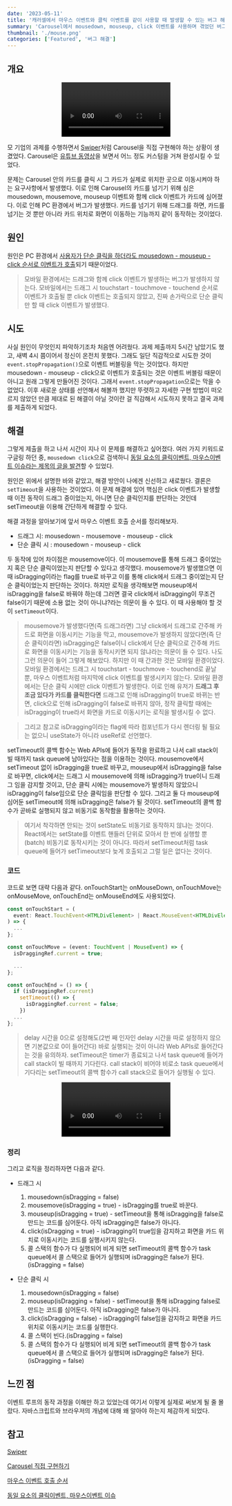 ```yaml
---
date: '2023-05-11'
title: '캐러셀에서 마우스 이벤트와 클릭 이벤트를 같이 사용할 때 발생할 수 있는 버그 해결하기'
summary: 'Carousel에서 mousedown, mouseup, click 이벤트를 사용하며 겪었던 버그와 해결 방법을 기록해보았습니다.'
thumbnail: './mouse.png'
categories: ['Featured', '버그 해결']
---
```


## 개요

<div style='display: flex; justify-content: center;'>
  <video src='./bug-that-occur-when-using-mouse-and-click-events-together-in-carousel.mp4' width='50%' controls>
  </video>
</div>

모 기업의 과제를 수행하면서 [Swiper](https://swiperjs.com/demos#default)처럼 Carousel을 직접 구현해야 하는 상황이 생겼었다. Carousel은 [유튜브 동영상](https://www.youtube.com/watch?v=V0dfhBc2lj8)을 보면서 어느 정도 커스텀을 거쳐 완성시킬 수 있었다.

문제는 Carousel 안의 카드를 클릭 시 그 카드가 실제로 위치한 곳으로 이동시켜야 하는 요구사항에서 발생했다. 이로 인해 Carousel의 카드를 넘기기 위해 심은 mousedown, mousemove, mouseup 이벤트와 함께 click 이벤트가 카드에 심어졌다. 이로 인해 PC 환경에서 버그가 발생했다. 카드를 넘기기 위해 드래그를 하면, 카드를 넘기는 것 뿐만 아니라 카드 위치로 화면이 이동하는 기능까지 같이 동작하는 것이었다.

## 원인

원인은 PC 환경에서 [사용자가 단순 클릭을 하더라도 mousedown - mouseup - click 순서로 이벤트가 호출](https://ko.javascript.info/mouse-events-basics#ref-721)되기 때문이었다.

> 모바일 환경에서는 드래그와 함께 click 이벤트가 발생하는 버그가 발생하지 않는다. 모바일에서는 드래그 시 touchstart - touchmove - touchend 순서로 이벤트가 호출될 뿐 click 이벤트는 호출되지 않았고, 진짜 손가락으로 단순 클릭만 할 때 click 이벤트가 발생했다.

## 시도

사실 원인이 무엇인지 파악하기조차 처음엔 어려웠다. 과제 제출까지 5시간 남았기도 했고, 새벽 4시 쯤이어서 정신이 온전치 못했다. 그래도 일단 직감적으로 시도한 것이 `event.stopPropagation()`으로 이벤트 버블링을 막는 것이었다. 하지만 mousedown - mouseup - click으로 이벤트가 호출되는 것은 이벤트 버블링 때문이 아니고 원래 그렇게 만들어진 것이다. 그래서 `event.stopPropagation`으로는 막을 수 없었다. 이후 새로운 상태를 선언해서 해볼까 했지만 뚜렷하고 자세한 구현 방법이 떠오르지 않았던 만큼 제대로 된 해결이 아닐 것이란 걸 직감해서 시도하지 못하고 결국 과제를 제출하게 되었다.

## 해결

그렇게 제출을 하고 나서 시간이 지나 이 문제를 해결하고 싶어졌다. 여러 가지 키워드로 구글링 하던 중, `mousedown click`으로 검색하니 [동일 요소의 클릭이벤트, 마우스이벤트 이슈라는 제목의 글을 발견](https://sangmin802.github.io/Study/Think/mouse%20and%20click%20issue/)할 수 있었다.

원인은 위에서 설명한 바와 같았고, 해결 방안이 나에겐 신선하고 새로웠다. 결론은 `setTimeout`을 사용하는 것이었다. 이 문제 해결에 있어 핵심은 click 이벤트가 발생할 때 이전 동작이 드래그 중이었는지, 아니면 단순 클릭인지를 판단하는 것인데 setTimeout을 이용해 간단하게 해결할 수 있다.

해결 과정을 알아보기에 앞서 마우스 이벤트 호출 순서를 정리해보자.

- 드래그 시: mousedown - mousemove - mouseup - click
- 단순 클릭 시 : mousedown - mouseup - click

두 동작에 있어 차이점은 mousemove이다. 이 mousemove를 통해 드래그 중이었는지 혹은 단순 클릭이었는지 판단할 수 있다고 생각했다. mousemove가 발생했으면 이 때 isDragging이라는 flag를 true로 바꾸고 이를 통해 click에서 드래그 중이었는지 단순 클릭이었는지 판단하는 것이다. 하지만 로직을 생각해보면 mouseup에서 isDragging을 false로 바꿔야 하는데 그러면 결국 click에서 isDragging이 무조건 false이기 때문에 소용 없는 것이 아니냐?라는 의문이 들 수 있다. 이 때 사용해야 할 것이 `setTimeout`이다.

> mousemove가 발생했다면(즉 드래그라면) 그냥 click에서 드래그로 간주해 카드로 화면을 이동시키는 기능을 막고, mousemove가 발생하지 않았다면(즉 단순 클릭이라면) isDragging은 false이니 click에서 단순 클릭으로 간주해 카드로 화면을 이동시키는 기능을 동작시키면 되지 않냐라는 의문이 들 수 있다. 나도 그런 의문이 들어 그렇게 해보았다. 하지만 이 때 간과한 것은 모바일 환경이었다. 모바일 환경에서는 드래그 시 touchstart - touchmove - touchend로 끝날 뿐, 마우스 이벤트처럼 마지막에 click 이벤트를 발생시키지 않는다. 모바일 환경에서는 단순 클릭 시에만 click 이벤트가 발생한다. 이로 인해 유저가 <strong>드래그 후 조금 있다가 카드를 클릭한다면</strong> 드래그로 인해 isDragging이 true로 바뀌는 반면, click으로 인해 isDragging이 false로 바뀌지 않아, 정작 클릭할 때에는 isDragging이 true라서 화면을 카드로 이동시키는 로직을 발생시킬 수 없다.

> 그리고 참고로 isDragging이라는 flag에 따라 컴포넌트가 다시 렌더링 될 필요는 없으니 useState가 아니라 useRef로 선언했다.

setTimeout의 콜백 함수는 Web APIs에 들어가 동작을 완료하고 나서 call stack이 빌 때까지 task queue에 남아있다는 점을 이용하는 것이다. mousemove에서 setTimeout 없이 isDragging을 true로 바꾸고, mouseup에서 isDragging을 false로 바꾸면, click에서는 드래그 시 mousemove에 의해 isDragging가 true이니 드래그 임을 감지할 것이고, 단순 클릭 시에는 mousemove가 발생하지 않았으니 isDragging이 false임으로 단순 클릭임을 판단할 수 있다. 그리고 둘 다 mouseup에 심어둔 setTimeout에 의해 isDragging은 false가 될 것이다. setTimeout의 콜백 함수가 곧바로 실행되지 않고 비동기로 동작함을 활용하는 것이다.

> 여기서 착각하면 안되는 것이 setState도 비동기로 동작하지 않냐는 것이다. React에서는 setState를 이벤트 핸들러 단위로 모아서 한 번에 실행할 뿐(batch) 비동기로 동작시키는 것이 아니다. 따라서 setTimeout처럼 task queue에 들어가 setTimeout보다 늦게 호출되고 그럴 일은 없다는 것이다.

### 코드

코드로 보면 대략 다음과 같다. onTouchStart는 onMouseDown, onTouchMove는 onMouseMove, onTouchEnd는 onMouseEnd에도 사용되었다.

```typescript
const onTouchStart = (
  event: React.TouchEvent<HTMLDivElement> | React.MouseEvent<HTMLDivElement>
) => {
  ...
};

const onTouchMove = (event: TouchEvent | MouseEvent) => {
  isDraggingRef.current = true;

  ...
};

const onTouchEnd = () => {
  if (isDraggingRef.current)
    setTimeout(() => {
      isDraggingRef.current = false;
    })
  ...
};
```

> delay 시간을 0으로 설정해도(2번 째 인자인 delay 시간을 따로 설정하지 않으면 기본값으로 0이 들어간다) 바로 실행되는 것이 아니라 Web APIs로 들어간다는 것을 유의하자. setTimeout은 timer가 종료되고 나서 task queue에 들어가 call stack이 빌 때까지 기다린다. call stack이 비어야 비로소 task queue에서 기다리는 setTimeout의 콜백 함수가 call stack으로 들어가 실행될 수 있다.

<div style='display: flex; justify-content: center;'>
  <video src='./bug-fixed.mp4' width='50%' controls>
  </video>
</div>

### 정리

그리고 로직을 정리하자면 다음과 같다.

- 드래그 시

  1. mousedown(isDragging = false)
  2. mousemove(isDragging = true) - isDragging를 true로 바꾼다.
  3. mouseup(isDragging = true) - setTimeout을 통해 isDragging을 false로 만드는 코드를 심어둔다. 아직 isDragging은 false가 아니다.
  4. click(isDragging = true) - isDragging이 true임을 감지하고 화면을 카드 위치로 이동시키는 코드를 실행시키지 않는다.
  5. 콜 스택의 함수가 다 실행되어 비게 되면 setTimeout의 콜백 함수가 task queue에서 콜 스택으로 들어가 실행되며 isDragging은 false가 된다.(isDragging = false)

- 단순 클릭 시
  1. mousedown(isDragging = false)
  2. mouseup(isDragging = false) - setTimeout을 통해 isDragging false로 만드는 코드를 심어둔다. 아직 isDragging은 false가 아니다.
  3. click(isDragging = false) - isDragging이 false임을 감지하고 화면을 카드 위치로 이동시키는 코드를 실행한다.
  4. 콜 스택이 빈다.(isDragging = false)
  5. 콜 스택의 함수가 다 실행되어 비게 되면 setTimeout의 콜백 함수가 task queue에서 콜 스택으로 들어가 실행되며 isDragging은 false가 된다.(isDragging = false)

## 느낀 점

이벤트 루프의 동작 과정을 이해만 하고 있었는데 여기서 이렇게 실제로 써보게 될 줄 몰랐다. 자바스크립트와 브라우저의 개념에 대해 왜 알아야 하는지 체감하게 되었다.

## 참고

[Swiper](https://swiperjs.com/demos#default)

[Carousel 직접 구현하기](https://www.youtube.com/watch?v=V0dfhBc2lj8)

[마우스 이벤트 호출 순서](https://ko.javascript.info/mouse-events-basics#ref-721)

[동일 요소의 클릭이벤트, 마우스이벤트 이슈](https://sangmin802.github.io/Study/Think/mouse%20and%20click%20issue/)
